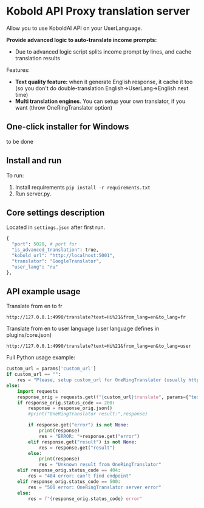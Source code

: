# Kobold API Proxy translation server

Allow you to use KoboldAI API on your UserLanguage.

**Provide advanced logic to auto-translate income prompts:**
- Due to advanced logic script splits income prompt by lines, and cache translation results
 

Features:
- **Text quality feature:** when it generate English response, it cache it too (so you don't do double-translation English->UserLang->English next time)
- **Multi translation engines**. You can setup your own translator, if you want (throw OneRingTranslator option) 

## One-click installer for Windows

to be done

## Install and run

To run: 
1. Install requirements ```pip install -r requirements.txt```
2. Run server.py.

## Core settings description

Located in `settings.json` after first run.

```python
{
  "port": 5020, # port for
  "is_advanced_translation": true,
  "kobold_url": "http://localhost:5001",
  "translator": "GoogleTranslator",
  "user_lang": "ru"
},
```

## API example usage

Translate from en to fr
```
http://127.0.0.1:4990/translate?text=Hi%21&from_lang=en&to_lang=fr
```

Translate from en to user language (user language defines in plugins/core.json)
```
http://127.0.0.1:4990/translate?text=Hi%21&from_lang=en&to_lang=user
```

Full Python usage example:
```python
custom_url = params['custom_url']
if custom_url == "":
    res = "Please, setup custom_url for OneRingTranslator (usually http://127.0.0.1:4990/)"
else:
    import requests
    response_orig = requests.get(f"{custom_url}translate", params={"text":string,"from_lang":from_lang,"to_lang":to_lang})
    if response_orig.status_code == 200:
        response = response_orig.json()
        #print("OneRingTranslator result:",response)

        if response.get("error") is not None:
            print(response)
            res = "ERROR: "+response.get("error")
        elif response.get("result") is not None:
            res = response.get("result")
        else:
            print(response)
            res = "Unknown result from OneRingTranslator"
    elif response_orig.status_code == 404:
        res = "404 error: can't find endpoint"
    elif response_orig.status_code == 500:
        res = "500 error: OneRingTranslator server error"
    else:
        res = f"{response_orig.status_code} error"
```
